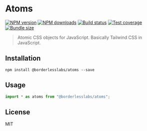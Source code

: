 # Atoms

[![NPM version][npm-image]][npm-url]
[![NPM downloads][downloads-image]][downloads-url]
[![Build status][travis-image]][travis-url]
[![Test coverage][coveralls-image]][coveralls-url]
[![Bundle size][bundlephobia-image]][bundlephobia-url]

> Atomic CSS objects for JavaScript. Basically Tailwind CSS in JavaScript.

## Installation

```
npm install @borderlesslabs/atoms --save
```

## Usage

```js
import * as atoms from "@borderlesslabs/atoms";
```

## License

MIT

[npm-image]: https://img.shields.io/npm/v/@borderlesslabs/atoms.svg?style=flat
[npm-url]: https://npmjs.org/package/@borderlesslabs/atoms
[downloads-image]: https://img.shields.io/npm/dm/@borderlesslabs/atoms.svg?style=flat
[downloads-url]: https://npmjs.org/package/@borderlesslabs/atoms
[travis-image]: https://img.shields.io/travis/borderlesslabs/atoms.svg?style=flat
[travis-url]: https://travis-ci.org/borderlesslabs/atoms
[coveralls-image]: https://img.shields.io/coveralls/borderlesslabs/atoms.svg?style=flat
[coveralls-url]: https://coveralls.io/r/borderlesslabs/atoms?branch=master
[bundlephobia-image]: https://img.shields.io/bundlephobia/minzip/@borderlesslabs/atoms.svg
[bundlephobia-url]: https://bundlephobia.com/result?p=@borderlesslabs/atoms
